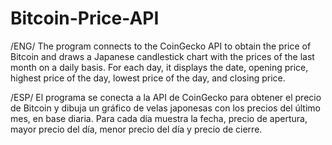 # Bitcoin-Price-API
/ENG/ The program connects to the CoinGecko API to obtain the price of Bitcoin and draws a Japanese candlestick chart with the prices of the last month on a daily basis. For each day, it displays the date, opening price, highest price of the day, lowest price of the day, and closing price.

/ESP/ El programa se conecta a la API de CoinGecko para obtener el precio de Bitcoin y dibuja un gráfico de velas japonesas con los precios del último mes, en base diaria. Para cada día muestra la fecha, precio de apertura, mayor precio del día, menor precio del día y precio de cierre.
